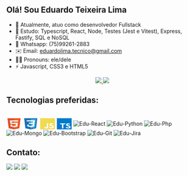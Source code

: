 ## Olá! Sou Eduardo Teixeira Lima

- 🚀 Atualmente, atuo como desenvolvedor Fullstack
- 📖 Estudo: Typescript, React, Node, Testes (Jest e Vitest), Express, Fastify, SQL e NoSQL
- 📱 Whatsapp: (75)99261-2883
- ✉️ Email: eduardolima.tecnico@gmail.com
- 👨‍💻 Pronouns: ele/dele
- ⚡ Javascript, CSS3 e HTML5

<div align="center">
   <a href="https://github.com/eduardolima1994">
   <img height="150em" src="https://github-readme-streak-stats.herokuapp.com?user=eduardolima1994&theme=vue&border_radius=3.5&locale=pt_BR" />
   <img height="150em" src="https://github-readme-stats.vercel.app/api/top-langs/?username=eduardolima1994&layout=compact&langs_count=7&theme=black"/>
   </a>
 </div> 
  
## Tecnologias preferidas:
  
<div style="display: inline_block"><br>
  <img align="center" alt="Edu-HTML" height="30" width="40" src="https://raw.githubusercontent.com/devicons/devicon/master/icons/html5/html5-original.svg">
  <img align="center" alt="Edu-CSS" height="30" width="40" src="https://raw.githubusercontent.com/devicons/devicon/master/icons/css3/css3-original.svg">
  <img align="center" alt="Edu-Js" height="30" width="40" src="https://raw.githubusercontent.com/devicons/devicon/master/icons/javascript/javascript-plain.svg">
  <img align="center" alt="Edu-Ts" height="30" width="40" src="https://raw.githubusercontent.com/devicons/devicon/master/icons/typescript/typescript-plain.svg">
  <img align="center" alt="Edu-React" height="30" width="40" src="https://cdn.jsdelivr.net/gh/devicons/devicon/icons/react/react-original.svg">
  <img align="center" alt="Edu-Python" height="30" width="40" src="https://cdn.jsdelivr.net/gh/devicons/devicon/icons/nodejs/nodejs-original.svg">
  <img align="center" alt="Edu-Php" height="30" width="40" src="https://cdn.jsdelivr.net/gh/devicons/devicon/icons/php/php-plain.svg">
  <img align="center" alt="Edu-Mongo" height="30" width="40" src="https://cdn.jsdelivr.net/gh/devicons/devicon/icons/mongodb/mongodb-original.svg">
  <img align="center" alt="Edu-Bootstrap" height="30" width="40" src="https://cdn.jsdelivr.net/gh/devicons/devicon/icons/bootstrap/bootstrap-plain.svg">
  <img align="center" alt="Edu-Git" height="30" width="40" src="https://cdn.jsdelivr.net/gh/devicons/devicon/icons/git/git-original.svg">
  <img align="center" alt="Edu-Jira" height="30" width="40" src="https://cdn.jsdelivr.net/gh/devicons/devicon/icons/jira/jira-original.svg">
   
</div>
  
## Contato:  
 
<div> 
  <a href="https://api.whatsapp.com/send?phone=5575992612883" target="_blank"><img src="https://img.shields.io/badge/WhatsApp-25D366?style=for-the-badge&logo=whatsapp&logoColor=white" target="_blank"></a>
  <a href = "mailto:eduardolima.tecnico@gmail.com"><img src="https://img.shields.io/badge/Gmail-D14836?style=for-the-badge&logo=gmail&logoColor=white" target="_blank"></a>
  <a href="https://www.linkedin.com/in/eduardotlima/" target="_blank"><img src="https://img.shields.io/badge/-LinkedIn-%230077B5?style=for-the-badge&logo=linkedin&logoColor=white" target="_blank"></a> 

</div>

